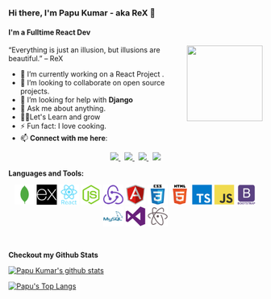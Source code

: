 

### Hi there, I'm Papu Kumar - aka ReX 👋  
#### I'm a Fulltime React Dev
<img align ="right" src = "https://i.imgur.com/w4pKOQi.jpg" width="150" height="150"> 
“Everything is just an illusion, but illusions are beautiful.” – ReX 
<br />

 - 🔭 I’m currently working on a React Project .
 - 👯 I’m looking to collaborate on open source projects.
 - 🤔 I’m looking for help with **Django**
 - 💬 Ask me about anything.
 - 👨‍💻Let's Learn and grow<br />
 - ⚡ Fun fact: I love cooking.<br/>
 - 📫 **Connect with me here**:<br />
 <p align="center">
  <a href="https://www.linkedin.com/in/papuruth/">
    <img src="https://img.shields.io/badge/Papu-Kumar-386938188?style=flat&logo=linkedin">
  </a> &nbsp; 
  <a href="https://twitter.com/papuruth">
    <img src="https://img.shields.io/badge/@Papuruth-30302f?style=flat&logo=twitter">
  </a>&nbsp;
 <a href="mailto:papu.kumar@kelltontech.com">
    <img src="https://img.shields.io/badge/Papu-Kumar-386938188?style=flat&logo=gmail">
  </a>&nbsp;
  <a href="https://instagram.com/papauruth">
    <img src="https://img.shields.io/badge/papuruth-30302f?style=flat&logo=instagram">
  </a>
</p>

**Languages and Tools:**
<style>
 #express {
    filter: invert(1);
    background: transparent;
 }
</style>
<p align="center">
 <img src=https://raw.githubusercontent.com/devicons/devicon/master/icons/mongodb/mongodb-plain.svg alt=mongodb width="40" height="40" title="MongoDB"/>
 <img src=https://raw.githubusercontent.com/devicons/devicon/master/icons/express/express-original.svg alt=express width="40" height="40" title="Express" id="express" />
 <img src=https://raw.githubusercontent.com/devicons/devicon/master/icons/react/react-original-wordmark.svg alt=react width="40" height="40" title="ReactJS"/>
 <img src=https://raw.githubusercontent.com/devicons/devicon/master/icons/nodejs/nodejs-original.svg alt=nodejs width="40" height="40" title="NodeJS"/>
 <img src=https://raw.githubusercontent.com/devicons/devicon/master/icons/redux/redux-original.svg alt=redux width="40" height="40" title="Redux"/>
 <img src=https://raw.githubusercontent.com/devicons/devicon/master/icons/angularjs/angularjs-original.svg alt=angular width="40" height="40" title="Angular"/>
 <img src=https://raw.githubusercontent.com/devicons/devicon/master/icons/css3/css3-original-wordmark.svg alt=css3 width="40" height="40" title="CSS3"/>
 <img src=https://raw.githubusercontent.com/devicons/devicon/master/icons/html5/html5-original-wordmark.svg alt=html5 width="40" height="40" title="HTML5"/>
 <img src=https://raw.githubusercontent.com/devicons/devicon/master/icons/typescript/typescript-original.svg alt=typescript width="40" height="40" title="Typescript"/>
 <img src=https://raw.githubusercontent.com/devicons/devicon/master/icons/javascript/javascript-original.svg alt=javascript width="40" height="40" title="Javascript"/>
 <img src=https://raw.githubusercontent.com/devicons/devicon/master/icons/bootstrap/bootstrap-plain-wordmark.svg alt=Bootstrap width="40" height="40" title="Bootstrap"/>
 <img src=https://raw.githubusercontent.com/devicons/devicon/master/icons/mysql/mysql-plain-wordmark.svg alt=mysql width="40" height="40" title="MySQL"/> 
 <img src=https://raw.githubusercontent.com/devicons/devicon/master/icons/visualstudio/visualstudio-plain.svg alt=vs-code width="40" height="40" title="VS Code"/>
 <img src=https://raw.githubusercontent.com/devicons/devicon/master/icons/atom/atom-original.svg alt=atom width="40" height="40" title="Atom"/>
</p>
<br/>

**Checkout my Github Stats**

[![Papu Kumar's github stats](https://github-readme-stats.vercel.app/api?username=papuruth&count_private=true&show_icons=true&icon_color=74b510&theme=radical)](https://github.com/papuruth/github-readme-stats)

[![Papu's Top Langs](https://github-readme-stats.vercel.app/api/top-langs/?username=papuruth&theme=dark)](https://github.com/papuruth/github-readme-stats)

